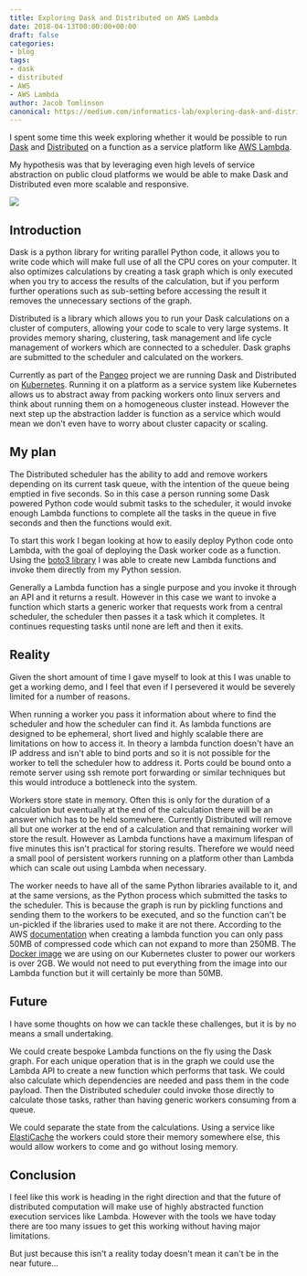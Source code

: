 ```yaml
---
title: Exploring Dask and Distributed on AWS Lambda
date: 2018-04-13T00:00:00+00:00
draft: false
categories:
- blog
tags:
- dask
- distributed
- AWS
- AWS Lambda
author: Jacob Tomlinson
canonical: https://medium.com/informatics-lab/exploring-dask-and-distributed-on-aws-lambda-55d81d9641d
---
```


I spent some time this week exploring whether it would be possible to run [Dask](https://dask.pydata.org/en/latest/) and [Distributed](https://distributed.readthedocs.io/en/latest/) on a function as a service platform like [AWS Lambda](https://aws.amazon.com/lambda/).

My hypothesis was that by leveraging even high levels of service abstraction on public cloud platforms we would be able to make Dask and Distributed even more scalable and responsive.

![](https://i.imgur.com/5SgfoeIh.png)

Introduction
------------

Dask is a python library for writing parallel Python code, it allows you to write code which will make full use of all the CPU cores on your computer. It also optimizes calculations by creating a task graph which is only executed when you try to access the results of the calculation, but if you perform further operations such as sub-setting before accessing the result it removes the unnecessary sections of the graph.

Distributed is a library which allows you to run your Dask calculations on a cluster of computers, allowing your code to scale to very large systems. It provides memory sharing, clustering, task management and life cycle management of workers which are connected to a scheduler. Dask graphs are submitted to the scheduler and calculated on the workers.

Currently as part of the [Pangeo](https://github.com/pangeo-data) project we are running Dask and Distributed on [Kubernetes](https://kubernetes.io/). Running it on a platform as a service system like Kubernetes allows us to abstract away from packing workers onto linux servers and think about running them on a homogeneous cluster instead. However the next step up the abstraction ladder is function as a service which would mean we don't even have to worry about cluster capacity or scaling.

My plan
-------

The Distributed scheduler has the ability to add and remove workers depending on its current task queue, with the intention of the queue being emptied in five seconds. So in this case a person running some Dask powered Python code would submit tasks to the scheduler, it would invoke enough Lambda functions to complete all the tasks in the queue in five seconds and then the functions would exit.

To start this work I began looking at how to easily deploy Python code onto Lambda, with the goal of deploying the Dask worker code as a function. Using the [boto3 library](https://boto3.readthedocs.io/en/latest/) I was able to create new Lambda functions and invoke them directly from my Python session.

Generally a Lambda function has a single purpose and you invoke it through an API and it returns a result. However in this case we want to invoke a function which starts a generic worker that requests work from a central scheduler, the scheduler then passes it a task which it completes. It continues requesting tasks until none are left and then it exits.

Reality
-------

Given the short amount of time I gave myself to look at this I was unable to get a working demo, and I feel that even if I persevered it would be severely limited for a number of reasons.

When running a worker you pass it information about where to find the scheduler and how the scheduler can find it. As lambda functions are designed to be ephemeral, short lived and highly scalable there are limitations on how to access it. In theory a lambda function doesn't have an IP address and isn't able to bind ports and so it is not possible for the worker to tell the scheduler how to address it. Ports could be bound onto a remote server using ssh remote port forwarding or similar techniques but this would introduce a bottleneck into the system.

Workers store state in memory. Often this is only for the duration of a calculation but eventually at the end of the calculation there will be an answer which has to be held somewhere. Currently Distributed will remove all but one worker at the end of a calculation and that remaining worker will store the result. However as Lambda functions have a maximum lifespan of five minutes this isn't practical for storing results. Therefore we would need a small pool of persistent workers running on a platform other than Lambda which can scale out using Lambda when necessary.

The worker needs to have all of the same Python libraries available to it, and at the same versions, as the Python process which submitted the tasks to the scheduler. This is because the graph is run by pickling functions and sending them to the workers to be executed, and so the function can't be un-pickled if the libraries used to make it are not there. According to the AWS [documentation](https://docs.aws.amazon.com/lambda/latest/dg/limits.html#w135aac55b9c19) when creating a lambda function you can only pass 50MB of compressed code which can not expand to more than 250MB. The [Docker image](https://github.com/informatics-lab/singleuser-notebook) we are using on our Kubernetes cluster to power our workers is over 2GB. We would not need to put everything from the image into our Lambda function but it will certainly be more than 50MB.

Future
------

I have some thoughts on how we can tackle these challenges, but it is by no means a small undertaking.

We could create bespoke Lambda functions on the fly using the Dask graph. For each unique operation that is in the graph we could use the Lambda API to create a new function which performs that task. We could also calculate which dependencies are needed and pass them in the code payload. Then the Distributed scheduler could invoke those directly to calculate those tasks, rather than having generic workers consuming from a queue.

We could separate the state from the calculations. Using a service like [ElastiCache](https://aws.amazon.com/elasticache/) the workers could store their memory somewhere else, this would allow workers to come and go without losing memory.

Conclusion
----------

I feel like this work is heading in the right direction and that the future of distributed computation will make use of highly abstracted function execution services like Lambda. However with the tools we have today there are too many issues to get this working without having major limitations.

But just because this isn't a reality today doesn't mean it can't be in the near future...
